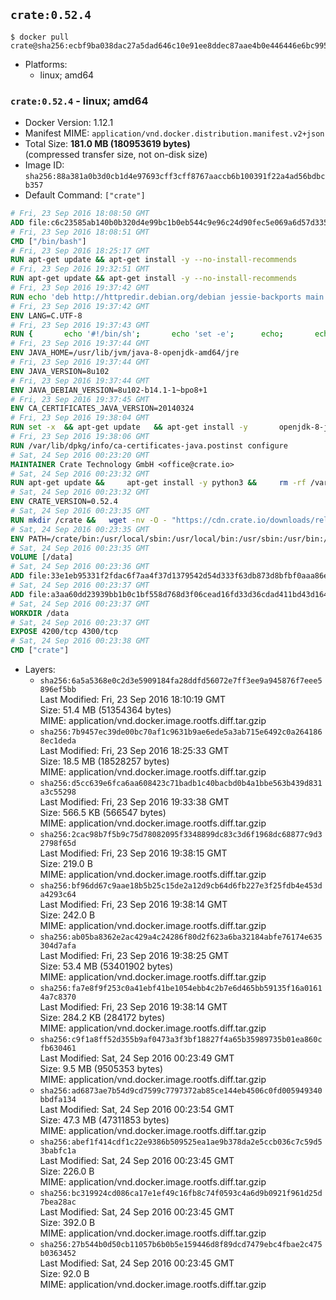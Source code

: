 ## `crate:0.52.4`

```console
$ docker pull crate@sha256:ecbf9ba038dac27a5dad646c10e91ee8ddec87aae4b0e446446e6bc9956c06f3
```

-	Platforms:
	-	linux; amd64

### `crate:0.52.4` - linux; amd64

-	Docker Version: 1.12.1
-	Manifest MIME: `application/vnd.docker.distribution.manifest.v2+json`
-	Total Size: **181.0 MB (180953619 bytes)**  
	(compressed transfer size, not on-disk size)
-	Image ID: `sha256:88a381a0b3d0cb1d4e97693cff3cff8767aaccb6b100391f22a4ad56bdbcb357`
-	Default Command: `["crate"]`

```dockerfile
# Fri, 23 Sep 2016 18:08:50 GMT
ADD file:c6c23585ab140b0b320d4e99bc1b0eb544c9e96c24d90fec5e069a6d57d335ca in / 
# Fri, 23 Sep 2016 18:08:51 GMT
CMD ["/bin/bash"]
# Fri, 23 Sep 2016 18:25:17 GMT
RUN apt-get update && apt-get install -y --no-install-recommends 		ca-certificates 		curl 		wget 	&& rm -rf /var/lib/apt/lists/*
# Fri, 23 Sep 2016 19:32:51 GMT
RUN apt-get update && apt-get install -y --no-install-recommends 		bzip2 		unzip 		xz-utils 	&& rm -rf /var/lib/apt/lists/*
# Fri, 23 Sep 2016 19:37:42 GMT
RUN echo 'deb http://httpredir.debian.org/debian jessie-backports main' > /etc/apt/sources.list.d/jessie-backports.list
# Fri, 23 Sep 2016 19:37:42 GMT
ENV LANG=C.UTF-8
# Fri, 23 Sep 2016 19:37:43 GMT
RUN { 		echo '#!/bin/sh'; 		echo 'set -e'; 		echo; 		echo 'dirname "$(dirname "$(readlink -f "$(which javac || which java)")")"'; 	} > /usr/local/bin/docker-java-home 	&& chmod +x /usr/local/bin/docker-java-home
# Fri, 23 Sep 2016 19:37:44 GMT
ENV JAVA_HOME=/usr/lib/jvm/java-8-openjdk-amd64/jre
# Fri, 23 Sep 2016 19:37:44 GMT
ENV JAVA_VERSION=8u102
# Fri, 23 Sep 2016 19:37:44 GMT
ENV JAVA_DEBIAN_VERSION=8u102-b14.1-1~bpo8+1
# Fri, 23 Sep 2016 19:37:45 GMT
ENV CA_CERTIFICATES_JAVA_VERSION=20140324
# Fri, 23 Sep 2016 19:38:04 GMT
RUN set -x 	&& apt-get update 	&& apt-get install -y 		openjdk-8-jre-headless="$JAVA_DEBIAN_VERSION" 		ca-certificates-java="$CA_CERTIFICATES_JAVA_VERSION" 	&& rm -rf /var/lib/apt/lists/* 	&& [ "$JAVA_HOME" = "$(docker-java-home)" ]
# Fri, 23 Sep 2016 19:38:06 GMT
RUN /var/lib/dpkg/info/ca-certificates-java.postinst configure
# Sat, 24 Sep 2016 00:23:20 GMT
MAINTAINER Crate Technology GmbH <office@crate.io>
# Sat, 24 Sep 2016 00:23:32 GMT
RUN apt-get update &&     apt-get install -y python3 &&     rm -rf /var/lib/apt &&     ln -s /usr/bin/python3 /usr/bin/python
# Sat, 24 Sep 2016 00:23:32 GMT
ENV CRATE_VERSION=0.52.4
# Sat, 24 Sep 2016 00:23:35 GMT
RUN mkdir /crate &&   wget -nv -O - "https://cdn.crate.io/downloads/releases/crate-$CRATE_VERSION.tar.gz"   | tar -xzC /crate --strip-components=1
# Sat, 24 Sep 2016 00:23:35 GMT
ENV PATH=/crate/bin:/usr/local/sbin:/usr/local/bin:/usr/sbin:/usr/bin:/sbin:/bin
# Sat, 24 Sep 2016 00:23:35 GMT
VOLUME [/data]
# Sat, 24 Sep 2016 00:23:36 GMT
ADD file:33e1eb95331f2fdac6f7aa4f37d1379542d54d333f63db873d8bfbf0aaa86e2d in /crate/config/crate.yml 
# Sat, 24 Sep 2016 00:23:37 GMT
ADD file:a3aa60dd23939bb1b0c1bf558d768d3f06cead16fd33d36cdad411bd43d16448 in /crate/config/logging.yml 
# Sat, 24 Sep 2016 00:23:37 GMT
WORKDIR /data
# Sat, 24 Sep 2016 00:23:37 GMT
EXPOSE 4200/tcp 4300/tcp
# Sat, 24 Sep 2016 00:23:38 GMT
CMD ["crate"]
```

-	Layers:
	-	`sha256:6a5a5368e0c2d3e5909184fa28ddfd56072e7ff3ee9a945876f7eee5896ef5bb`  
		Last Modified: Fri, 23 Sep 2016 18:10:19 GMT  
		Size: 51.4 MB (51354364 bytes)  
		MIME: application/vnd.docker.image.rootfs.diff.tar.gzip
	-	`sha256:7b9457ec39de00bc70af1c9631b9ae6ede5a3ab715e6492c0a2641868ec1deda`  
		Last Modified: Fri, 23 Sep 2016 18:25:33 GMT  
		Size: 18.5 MB (18528257 bytes)  
		MIME: application/vnd.docker.image.rootfs.diff.tar.gzip
	-	`sha256:d5cc639e6fca6aa608423c71badb1c40bacbd0b4a1bbe563b439d831a3c55298`  
		Last Modified: Fri, 23 Sep 2016 19:33:38 GMT  
		Size: 566.5 KB (566547 bytes)  
		MIME: application/vnd.docker.image.rootfs.diff.tar.gzip
	-	`sha256:2cac98b7f5b9c75d78082095f3348899dc83c3d6f1968dc68877c9d32798f65d`  
		Last Modified: Fri, 23 Sep 2016 19:38:15 GMT  
		Size: 219.0 B  
		MIME: application/vnd.docker.image.rootfs.diff.tar.gzip
	-	`sha256:bf96dd67c9aae18b5b25c15de2a12d9cb64d6fb227e3f25fdb4e453da4293c64`  
		Last Modified: Fri, 23 Sep 2016 19:38:14 GMT  
		Size: 242.0 B  
		MIME: application/vnd.docker.image.rootfs.diff.tar.gzip
	-	`sha256:ab05ba8362e2ac429a4c24286f80d2f623a6ba32184abfe76174e635304d7afa`  
		Last Modified: Fri, 23 Sep 2016 19:38:25 GMT  
		Size: 53.4 MB (53401902 bytes)  
		MIME: application/vnd.docker.image.rootfs.diff.tar.gzip
	-	`sha256:fa7e8f9f253c0a41ebf41be1054ebb4c2b7e6d465bb59135f16a01614a7c8370`  
		Last Modified: Fri, 23 Sep 2016 19:38:14 GMT  
		Size: 284.2 KB (284172 bytes)  
		MIME: application/vnd.docker.image.rootfs.diff.tar.gzip
	-	`sha256:c9f1a8ff52d355b9af0473a3f3bf18827f4a65b35989735b01ea860cfb630461`  
		Last Modified: Sat, 24 Sep 2016 00:23:49 GMT  
		Size: 9.5 MB (9505353 bytes)  
		MIME: application/vnd.docker.image.rootfs.diff.tar.gzip
	-	`sha256:ad6873ae7b54d9cd7599c7797372ab85ce144eb4506c0fd005949340bbdfa134`  
		Last Modified: Sat, 24 Sep 2016 00:23:54 GMT  
		Size: 47.3 MB (47311853 bytes)  
		MIME: application/vnd.docker.image.rootfs.diff.tar.gzip
	-	`sha256:abef1f414cdf1c22e9386b509525ea1ae9b378da2e5ccb036c7c59d53babfc1a`  
		Last Modified: Sat, 24 Sep 2016 00:23:45 GMT  
		Size: 226.0 B  
		MIME: application/vnd.docker.image.rootfs.diff.tar.gzip
	-	`sha256:bc319924cd086ca17e1ef49c16fb8c74f0593c4a6d9b0921f961d25d7bea28ac`  
		Last Modified: Sat, 24 Sep 2016 00:23:45 GMT  
		Size: 392.0 B  
		MIME: application/vnd.docker.image.rootfs.diff.tar.gzip
	-	`sha256:27b544b0d50cb11057b6b0b5e159446d8f89dcd7479ebc4fbae2c475b0363452`  
		Last Modified: Sat, 24 Sep 2016 00:23:45 GMT  
		Size: 92.0 B  
		MIME: application/vnd.docker.image.rootfs.diff.tar.gzip
